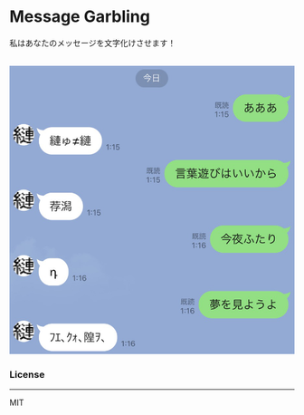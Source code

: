 # Message Garbling
私はあなたのメッセージを文字化けさせます！

<br>

<img src="https://github.com/Luka-Magic/Message-Garbling/blob/main/img/messagegarbling.png" width="700">

### License
---
MIT
